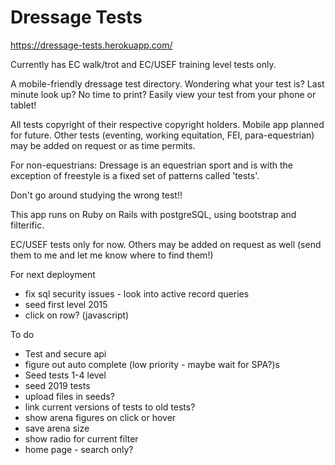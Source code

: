 # Dressage Tests

https://dressage-tests.herokuapp.com/

Currently has EC walk/trot and EC/USEF training level tests only. 

A mobile-friendly dressage test directory. Wondering what your test is? Last minute look up? No time to print? Easily view your test from your phone or tablet! 

All tests copyright of their respective copyright holders.
Mobile app planned for future. 
Other tests (eventing, working equitation, FEI, para-equestrian) may be added on request or as time permits.

For non-equestrians: Dressage is an equestrian sport and is with the exception of freestyle is a fixed set of patterns called 'tests'.

Don't go around studying the wrong test!!

This app runs on Ruby on Rails with postgreSQL, using bootstrap and filterific. 

EC/USEF tests only for now. Others may be added on request as well (send them to me and let me know where to find them!)

For next deployment
- fix sql security issues - look into active record queries 
- seed first level 2015
- click on row? (javascript)

To do

- Test and secure api
- figure out auto complete (low priority - maybe wait for SPA?)s
- Seed tests 1-4 level
- seed 2019 tests 
- upload files in seeds?
- link current versions of tests to old tests?
- show arena figures on click or hover 
- save arena size
- show radio for current filter 
- home page - search only?

